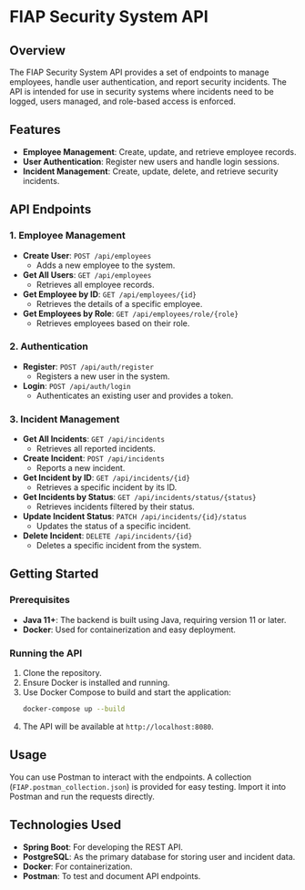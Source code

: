 # FIAP Security System API

## Overview

The FIAP Security System API provides a set of endpoints to manage employees, handle user authentication, and report security incidents. The API is intended for use in security systems where incidents need to be logged, users managed, and role-based access is enforced.

## Features

- **Employee Management**: Create, update, and retrieve employee records.
- **User Authentication**: Register new users and handle login sessions.
- **Incident Management**: Create, update, delete, and retrieve security incidents.

## API Endpoints

### 1. Employee Management

- **Create User**: `POST /api/employees`
  - Adds a new employee to the system.
- **Get All Users**: `GET /api/employees`
  - Retrieves all employee records.
- **Get Employee by ID**: `GET /api/employees/{id}`
  - Retrieves the details of a specific employee.
- **Get Employees by Role**: `GET /api/employees/role/{role}`
  - Retrieves employees based on their role.

### 2. Authentication

- **Register**: `POST /api/auth/register`
  - Registers a new user in the system.
- **Login**: `POST /api/auth/login`
  - Authenticates an existing user and provides a token.

### 3. Incident Management

- **Get All Incidents**: `GET /api/incidents`
  - Retrieves all reported incidents.
- **Create Incident**: `POST /api/incidents`
  - Reports a new incident.
- **Get Incident by ID**: `GET /api/incidents/{id}`
  - Retrieves a specific incident by its ID.
- **Get Incidents by Status**: `GET /api/incidents/status/{status}`
  - Retrieves incidents filtered by their status.
- **Update Incident Status**: `PATCH /api/incidents/{id}/status`
  - Updates the status of a specific incident.
- **Delete Incident**: `DELETE /api/incidents/{id}`
  - Deletes a specific incident from the system.

## Getting Started

### Prerequisites

- **Java 11+**: The backend is built using Java, requiring version 11 or later.
- **Docker**: Used for containerization and easy deployment.

### Running the API

1. Clone the repository.
2. Ensure Docker is installed and running.
3. Use Docker Compose to build and start the application:
   ```bash
   docker-compose up --build
   ```
4. The API will be available at `http://localhost:8080`.

## Usage

You can use Postman to interact with the endpoints. A collection (`FIAP.postman_collection.json`) is provided for easy testing. Import it into Postman and run the requests directly.

## Technologies Used

- **Spring Boot**: For developing the REST API.
- **PostgreSQL**: As the primary database for storing user and incident data.
- **Docker**: For containerization.
- **Postman**: To test and document API endpoints.

